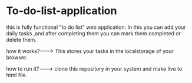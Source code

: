 # To-do-list-application
this is fully functional "to do list" web application. In this you can add your daily tasks ,and after completing them you can mark them completed or delete them.

how it works?---> This stores your tasks in the localstorage of your browser.

how to run it?---> clone this repository in your system and make live to html file.


